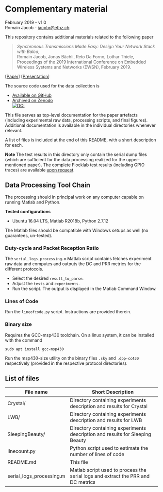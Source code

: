 # Complementary material

February 2019 - v1.0  
Romain Jacob - jacobr@ethz.ch

This repository contains additional materials related to the following paper
> *Synchronous Transmissions Made Easy: Design Your Network Stack with Baloo*,  
Romain Jacob, Jonas Bächli, Reto Da Forno, Lothar Thiele,  
Proceedings of the 2019 International Conference on Embedded Wireless Systems and Networks (EWSN), February 2019.  

[[Paper](https://www.research-collection.ethz.ch/handle/20.500.11850/324254)]     [[Presentation](https://www.research-collection.ethz.ch/handle/20.500.11850/328814)]

The source code used for the data collection is 
- [Available on GitHub](https://github.com/ETHZ-TEC/Baloo/tree/v1.0.1)
- [Archived on Zenodo](https://doi.org/10.5281/zenodo.3510172)  
[![DOI](https://zenodo.org/badge/DOI/10.5281/zenodo.3510172.svg)](https://doi.org/10.5281/zenodo.3510172)


This file serves as top-level documentation for the paper artefacts (including experimental raw data, processing scripts, and final figures). Additional documentation is available in the individual directories whenever relevant.

A list of files is included at the end of this README, with a short description for each.

**Note** The test results in this directory only contain the serial dump files (which are sufficient for the data processing realized for the upper-mentioned paper). The complete Flocklab test results (including GPIO traces) are available [upon request](mailto:jacobr@ethz.ch).

## Data Processing Tool Chain

The processing should in principal work on any computer capable on running Matlab and Python.

**Tested configurations**
- Ubuntu 16.04 LTS, Matlab R2018b, Python 2.7.12

The Matlab files should be compatible with Windows setups as well (no guarantees, un-tested).


### Duty-cycle and Packet Reception Ratio
The `serial_logs_processing.m` Matlab script contains fetches experiment raw data and computes and outputs the DC and PRR metrics for the different protocols. 
- Select the desired `result_to_parse`.
- Adjust the `tests` and `experiments`.
- Run the script. The output is displayed in the Matlab Command Window.

### Lines of Code

Run the `lineofcode.py` script. Instructions are provided therein.

### Binary size

Requires the GCC-msp430 toolchain. On a linux system, it can be installed  with the command
```
sudo apt install gcc-msp430
```

Run the msp430-size utility on the binary files `.sky` and `.dpp-cc430` respectively (provided in the respective protocol directories).

## List of files

| File name | Short Description |
| --- | --- |
|Crystal/                 	|  Directory containing experiments description and results for Crystal|
|LWB/                     	|  Directory containing experiments description and results for LWB|
|SleepingBeauty/          	|  Directory containing experiments description and results for Sleeping Beauty|
|linecount.py 				| Python script used to estimate the number of lines of code|
|README.md 					| This file|
|serial\_logs\_processing.m | Matlab script used to process the serial logs and extract the PRR and DC metrics|
